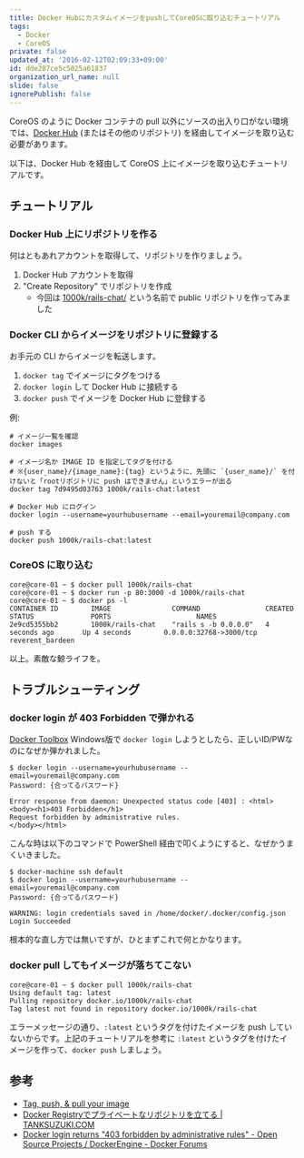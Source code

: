 ```yaml
---
title: Docker HubにカスタムイメージをpushしてCoreOSに取り込むチュートリアル
tags:
  - Docker
  - CoreOS
private: false
updated_at: '2016-02-12T02:09:33+09:00'
id: dde287ce5c5025a61837
organization_url_name: null
slide: false
ignorePublish: false
---
```

CoreOS のように Docker コンテナの pull 以外にソースの出入り口がない環境では、[Docker Hub](https://hub.docker.com) (またはその他のリポジトリ) を経由してイメージを取り込む必要があります。

以下は、Docker Hub を経由して CoreOS 上にイメージを取り込むチュートリアルです。


チュートリアル
----
### Docker Hub 上にリポジトリを作る
何はともあれアカウントを取得して、リポジトリを作りましょう。

1. Docker Hub アカウントを取得
2. "Create Repository" でリポジトリを作成
    * 今回は [1000k/rails-chat/](https://hub.docker.com/r/1000k/rails-chat/) という名前で public リポジトリを作ってみました


### Docker CLI からイメージをリポジトリに登録する
お手元の CLI からイメージを転送します。

1. `docker tag` でイメージにタグをつける
2. `docker login` して Docker Hub に接続する
3. `docker push` でイメージを Docker Hub に登録する


例:

```
# イメージ一覧を確認
docker images

# イメージ名か IMAGE ID を指定してタグを付ける
# ※{user_name}/{image_name}:{tag} というように、先頭に `{user_name}/` を付けないと「rootリポジトリに push はできません」というエラーが出る
docker tag 7d9495d03763 1000k/rails-chat:latest

# Docker Hub にログイン
docker login --username=yourhubusername --email=youremail@company.com

# push する
docker push 1000k/rails-chat:latest
```

### CoreOS に取り込む
```
core@core-01 ~ $ docker pull 1000k/rails-chat
core@core-01 ~ $ docker run -p 80:3000 -d 1000k/rails-chat
core@core-01 ~ $ docker ps -l
CONTAINER ID        IMAGE               COMMAND                CREATED             STATUS              PORTS                     NAMES
2e9cd5355bb2        1000k/rails-chat    "rails s -b 0.0.0.0"   4 seconds ago       Up 4 seconds        0.0.0.0:32768->3000/tcp   reverent_bardeen
```

以上。素敵な鯨ライフを。


トラブルシューティング
----
### docker login が 403 Forbidden で弾かれる
[Docker Toolbox](https://www.docker.com/products/docker-toolbox) Windows版で `docker login` しようとしたら、正しいID/PWなのになぜか弾かれました。

```
$ docker login --username=yourhubusername --email=youremail@company.com
Password: {合ってるパスワード}

Error response from daemon: Unexpected status code [403] : <html><body><h1>403 Forbidden</h1>
Request forbidden by administrative rules.
</body></html>
```

こんな時は以下のコマンドで PowerShell 経由で叩くようにすると、なぜかうまくいきました。

```
$ docker-machine ssh default
$ docker login --username=yourhubusername --email=youremail@company.com
Password: {合ってるパスワード}

WARNING: login credentials saved in /home/docker/.docker/config.json
Login Succeeded
```

根本的な直し方では無いですが、ひとまずこれで何とかなります。

### docker pull してもイメージが落ちてこない
```
core@core-01 ~ $ docker pull 1000k/rails-chat
Using default tag: latest
Pulling repository docker.io/1000k/rails-chat
Tag latest not found in repository docker.io/1000k/rails-chat
```

エラーメッセージの通り、`:latest` というタグを付けたイメージを push していないからです。上記のチュートリアルを参考に `:latest` というタグを付けたイメージを作って、`docker push` しましょう。


参考
----
- [Tag, push, & pull your image](https://docs.docker.com/mac/step_six/)
- [Docker Registryでプライベートなリポジトリを立てる | TANKSUZUKI.COM](http://tanksuzuki.com/post/private-docker-registry/)
- [Docker login returns "403 forbidden by administrative rules" - Open Source Projects / DockerEngine - Docker Forums](https://forums.docker.com/t/docker-login-returns-403-forbidden-by-administrative-rules/4291/4)

